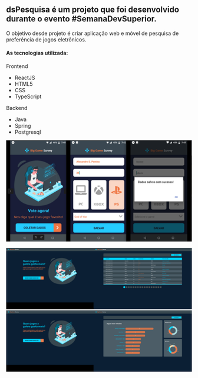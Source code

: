 ## dsPesquisa é um projeto que foi desenvolvido durante o evento #SemanaDevSuperior.

O objetivo desde projeto é criar aplicação web e móvel de pesquisa de preferência de jogos eletrônicos.

#### As tecnologias utilizada:
Frontend
- ReactJS
- HTML5
- CSS
- TypeScript

Backend
- Java
- Spring
- Postgresql

![mobile image](front-web/mobile.png)

![Survey image](front-web/survey1.png)
![Survey image](front-web/survey2.png)


